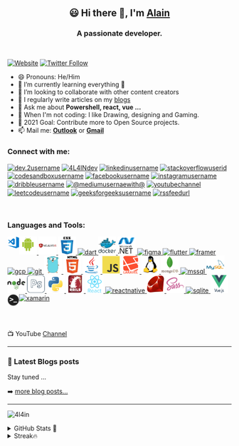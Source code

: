 
<h2 align="center">😃 Hi there 👋, I'm <a href="https://rigtweak.com/about/AlainHerve/portfolio/">Alain</a></h2>
<h3 align="center">A passionate developer.</h3><br />

[![Website](https://img.shields.io/website?label=MyWebsiteProjectBuildInProgress..&style=for-the-badge&url=https%3A%2F%2Ftweakverse.com)](https://www.tweakverse.com)
[![Twitter Follow](https://img.shields.io/twitter/follow/4L4INdev?color=1DA1F2&logo=twitter&style=for-the-badge)](https://twitter.com/intent/follow?original_referer=https%3A%2F%2Fgithub.com%2F4L4IN&screen_name=4L4INdev)


- 😄 Pronouns: He/Him
- 🌱 I’m currently learning everything 🤣
- 🤝 I’m looking to collaborate with other content creators
- 📝 I regularly write articles on my [blogs](https://www.alainherve.com/blogs)
- 💬 Ask me about **Powershell, react, vue ...**
- 🌈 When I'm not coding: I like Drawing, designing and Gaming.
- 🎯 2021 Goal: Contribute more to Open Source projects.
- 📫 Mail me: [**Outlook**](mailto:alain.1337dev@outlook.com) or [**Gmail**](mailto:alainhervem@gmail.com)


<!--
### Spotify Playing 🎧

[<img src="https://now-playing-codestackr.vercel.app/api/spotify-playing" alt="4L4IN Spotify Playing" width="350" />](https://open.spotify.com/user/swyqyimdc12jajde4vpwd2x1b)
https://4lain.vercel.app/
[<img src="https://now-playing-4lain.vercel.app/api/spotify-playing" alt="4L4IN Spotify Playing" width="350" />](https://open.spotify.com/user/swyqyimdc12jajde4vpwd2x1b)
-->

### Connect with me:
<p align="left">
<a href="https://dev.to/alaindev" target="blank"><img align="center" src="https://cdn.jsdelivr.net/npm/simple-icons@3.0.1/icons/dev-dot-to.svg" alt="dev.2username" height="30" width="40" /></a>
<a href="https://twitter.com/4L4INdev" target="blank"><img align="center" src="https://simple-icons.github.io/simple-icons-website/icons/twitter.svg" alt="4L4INdev" height="30" width="40" /></a>
<a href="https://linkedin.com/in/linkedinusername" target="blank"><img align="center" src="https://cdn.jsdelivr.net/npm/simple-icons@3.0.1/icons/linkedin.svg" alt="linkedinusername" height="30" width="40" /></a>
<a href="https://stackoverflow.com/users/stackoverflowuserid" target="blank"><img align="center" src="https://cdn.jsdelivr.net/npm/simple-icons@3.0.1/icons/stackoverflow.svg" alt="stackoverflowuserid" height="30" width="40" /></a>
<a href="https://codesandbox.com/codesandboxusername" target="blank"><img align="center" src="https://cdn.jsdelivr.net/npm/simple-icons@3.0.1/icons/codesandbox.svg" alt="codesandboxusername" height="30" width="40" /></a>
<a href="https://fb.com/facebookusername" target="blank"><img align="center" src="https://cdn.jsdelivr.net/npm/simple-icons@3.0.1/icons/facebook.svg" alt="facebookusername" height="30" width="40" /></a>
<a href="https://instagram.com/instagramusername" target="blank"><img align="center" src="https://cdn.jsdelivr.net/npm/simple-icons@3.0.1/icons/instagram.svg" alt="instagramusername" height="30" width="40" /></a>
<a href="https://dribbble.com/dribbleusername" target="blank"><img align="center" src="https://cdn.jsdelivr.net/npm/simple-icons@3.0.1/icons/dribbble.svg" alt="dribbleusername" height="30" width="40" /></a>
<a href="https://medium.com/@mediumusernaewith@" target="blank"><img align="center" src="https://cdn.jsdelivr.net/npm/simple-icons@3.0.1/icons/medium.svg" alt="@mediumusernaewith@" height="30" width="40" /></a>
<a href="https://www.youtube.com/c/youtubechannel" target="blank"><img align="center" src="https://cdn.jsdelivr.net/npm/simple-icons@3.0.1/icons/youtube.svg" alt="youtubechannel" height="30" width="40" /></a>
<a href="https://www.leetcode.com/leetcodeusername" target="blank"><img align="center" src="https://cdn.jsdelivr.net/npm/simple-icons@3.0.1/icons/leetcode.svg" alt="leetcodeusername" height="30" width="40" /></a>
<a href="https://auth.geeksforgeeks.org/user/geeksforgeeksusername" target="blank"><img align="center" src="https://cdn.jsdelivr.net/npm/simple-icons@3.0.1/icons/geeksforgeeks.svg" alt="geeksforgeeksusername" height="30" width="40" /></a>
<a href="/rssfeedurl" target="blank"><img align="center" src="https://cdn.jsdelivr.net/npm/simple-icons@3.0.1/icons/rss.svg" alt="rssfeedurl" height="30" width="40" /></a>
</p>
<br />

### Languages and Tools:

<img align="left" alt="Visual Studio Code" width="26px" src="https://raw.githubusercontent.com/github/explore/80688e429a7d4ef2fca1e82350fe8e3517d3494d/topics/visual-studio-code/visual-studio-code.png" />
<p align="left"> <a href="https://developer.android.com" target="_blank"> <img src="https://raw.githubusercontent.com/devicons/devicon/master/icons/android/android-original-wordmark.svg" alt="android" width="40" height="40"/> </a> <a href="https://angular.io" target="_blank"> <img src="https://raw.githubusercontent.com/devicons/devicon/master/icons/angularjs/angularjs-original-wordmark.svg" alt="angularjs" width="40" height="40"/> </a> <a href="https://www.w3schools.com/css/" target="_blank"> <img src="https://raw.githubusercontent.com/devicons/devicon/master/icons/css3/css3-original-wordmark.svg" alt="css3" width="40" height="40"/> </a> <a href="https://dart.dev" target="_blank"> <img src="https://www.vectorlogo.zone/logos/dartlang/dartlang-icon.svg" alt="dart" width="40" height="40"/> </a> <a href="https://www.docker.com/" target="_blank"> <img src="https://raw.githubusercontent.com/devicons/devicon/master/icons/docker/docker-original-wordmark.svg" alt="docker" width="40" height="40"/> </a> <a href="https://dotnet.microsoft.com/" target="_blank"> <img src="https://raw.githubusercontent.com/devicons/devicon/master/icons/dot-net/dot-net-original-wordmark.svg" alt="dotnet" width="40" height="40"/> </a> <a href="https://www.figma.com/" target="_blank"> <img src="https://www.vectorlogo.zone/logos/figma/figma-icon.svg" alt="figma" width="40" height="40"/> </a> <a href="https://flutter.dev" target="_blank"> <img src="https://www.vectorlogo.zone/logos/flutterio/flutterio-icon.svg" alt="flutter" width="40" height="40"/> </a> <a href="https://www.framer.com/" target="_blank"> <img src="https://www.vectorlogo.zone/logos/framer/framer-icon.svg" alt="framer" width="40" height="40"/> </a> <a href="https://cloud.google.com" target="_blank"> <img src="https://www.vectorlogo.zone/logos/google_cloud/google_cloud-icon.svg" alt="gcp" width="40" height="40"/> </a> <a href="https://git-scm.com/" target="_blank"> <img src="https://www.vectorlogo.zone/logos/git-scm/git-scm-icon.svg" alt="git" width="40" height="40"/> </a> <a href="https://golang.org" target="_blank"> <img src="https://raw.githubusercontent.com/devicons/devicon/master/icons/go/go-original.svg" alt="go" width="40" height="40"/> </a> <a href="https://www.w3.org/html/" target="_blank"> <img src="https://raw.githubusercontent.com/devicons/devicon/master/icons/html5/html5-original-wordmark.svg" alt="html5" width="40" height="40"/> </a> <a href="https://www.java.com" target="_blank"> <img src="https://raw.githubusercontent.com/devicons/devicon/master/icons/java/java-original.svg" alt="java" width="40" height="40"/> </a> <a href="https://developer.mozilla.org/en-US/docs/Web/JavaScript" target="_blank"> <img src="https://raw.githubusercontent.com/devicons/devicon/master/icons/javascript/javascript-original.svg" alt="javascript" width="40" height="40"/> </a> <a href="https://laravel.com/" target="_blank"> <img src="https://raw.githubusercontent.com/devicons/devicon/master/icons/laravel/laravel-plain-wordmark.svg" alt="laravel" width="40" height="40"/> </a> <a href="https://www.linux.org/" target="_blank"> <img src="https://raw.githubusercontent.com/devicons/devicon/master/icons/linux/linux-original.svg" alt="linux" width="40" height="40"/> </a> <a href="https://www.mongodb.com/" target="_blank"> <img src="https://raw.githubusercontent.com/devicons/devicon/master/icons/mongodb/mongodb-original-wordmark.svg" alt="mongodb" width="40" height="40"/> </a> <a href="https://www.microsoft.com/en-us/sql-server" target="_blank"> <img src="https://cdn.worldvectorlogo.com/logos/microsoft-sql-server.svg" alt="mssql" width="40" height="40"/> </a> <a href="https://www.mysql.com/" target="_blank"> <img src="https://raw.githubusercontent.com/devicons/devicon/master/icons/mysql/mysql-original-wordmark.svg" alt="mysql" width="40" height="40"/> </a> <a href="https://nodejs.org" target="_blank"> <img src="https://raw.githubusercontent.com/devicons/devicon/master/icons/nodejs/nodejs-original-wordmark.svg" alt="nodejs" width="40" height="40"/> </a> <a href="https://www.photoshop.com/en" target="_blank"> <img src="https://raw.githubusercontent.com/devicons/devicon/master/icons/photoshop/photoshop-line.svg" alt="photoshop" width="40" height="40"/> </a> <a href="https://www.python.org" target="_blank"> <img src="https://raw.githubusercontent.com/devicons/devicon/master/icons/python/python-original.svg" alt="python" width="40" height="40"/> </a> <a href="https://rubyonrails.org" target="_blank"> <img src="https://raw.githubusercontent.com/devicons/devicon/master/icons/rails/rails-original-wordmark.svg" alt="rails" width="40" height="40"/> </a> <a href="https://reactjs.org/" target="_blank"> <img src="https://raw.githubusercontent.com/devicons/devicon/master/icons/react/react-original-wordmark.svg" alt="react" width="40" height="40"/> </a> <a href="https://reactnative.dev/" target="_blank"> <img src="https://reactnative.dev/img/header_logo.svg" alt="reactnative" width="40" height="40"/> </a> <a href="https://www.ruby-lang.org/en/" target="_blank"> <img src="https://raw.githubusercontent.com/devicons/devicon/master/icons/ruby/ruby-original.svg" alt="ruby" width="40" height="40"/> </a> <a href="https://sass-lang.com" target="_blank"> <img src="https://raw.githubusercontent.com/devicons/devicon/master/icons/sass/sass-original.svg" alt="sass" width="40" height="40"/> </a> <a href="https://www.sqlite.org/" target="_blank"> <img src="https://www.vectorlogo.zone/logos/sqlite/sqlite-icon.svg" alt="sqlite" width="40" height="40"/> </a> <a href="https://vuejs.org/" target="_blank"> <img src="https://raw.githubusercontent.com/devicons/devicon/master/icons/vuejs/vuejs-original-wordmark.svg" alt="vuejs" width="40" height="40"/> </a> <a href="https://dotnet.microsoft.com/apps/xamarin" target="_blank"> <img src="https://raw.githubusercontent.com/detain/svg-logos/780f25886640cef088af994181646db2f6b1a3f8/svg/xamarin.svg" alt="xamarin" width="40" height="40"/> </a> 
<img align="left" alt="Terminal" width="26px" src="https://raw.githubusercontent.com/github/explore/80688e429a7d4ef2fca1e82350fe8e3517d3494d/topics/terminal/terminal.png" />
</p>
<br />
<br />

📺 YouTube [Channel](https://youtube.com/4L4IN)

---

### 📕 Latest Blogs posts
<!-- BLOG-POST-LIST:START -->

<!--
- [How To Pass Application Tracking Systems (ATS) & Get Interviews - Resume Tips for Software Developer](https://dev.to/codestackr/how-to-pass-application-tracking-systems-ats-get-interviews-resume-tips-for-software-developer-4bmo)
- [Microinteractions: Password Validation Animation](https://dev.to/codestackr/microinteractions-password-validation-animation-5629)
- [Notion + YouTube - A Powerful Combination for Productivity](https://dev.to/codestackr/notion-youtube-a-powerful-combination-for-productivity-1def)
- [Regular Expressions (RegEx) Crash Course](https://dev.to/codestackr/regular-expressions-regex-crash-course-248n)
- [Emmet Part 2 - Advanced](https://dev.to/codestackr/emmet-part-2-advanced-4c65)
-->
Stay tuned ...
<!-- BLOG-POST-LIST:END -->

➡️ [more blog posts...](https://rigtweak.com/blog)

---
<p align="centre"> <img src="https://komarev.com/ghpvc/?username=4l4in&label=Profile%20views&color=0e75b6&style=flat" alt="4l4in" /> </p>
<details>
  <summary>GitHub Stats 🎫</summary>
  <p><img align="left" alt="Alain's GitHub Stats" src="https://readmestts-git-main-al4in.vercel.app/api?username=4L4IN&show_icons=true&hide_border=true" /></p>
  <p align="left"> <a href="https://github.com/ryo-ma/github-profile-trophy"><img src="https://github-profile-trophy.vercel.app/?username=4l4in" alt="4l4in" /></a> </p>
</details>
<details>
  <summary>Streak🔥</summary>
  <p><img align="center" src="https://github-readme-streak-stats.herokuapp.com/?user=4l4in&" alt="4l4in" /></p>
</details>
